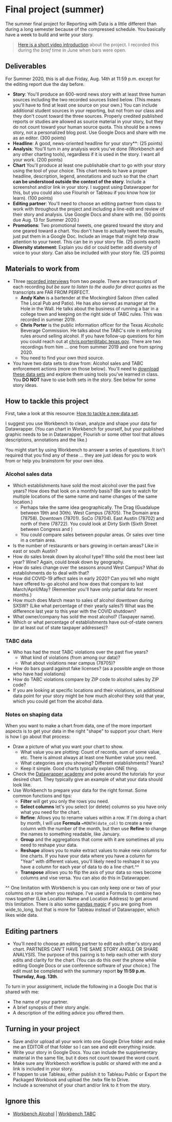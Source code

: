 # Final project (summer)

The summer final project for Reporting with Data is a little different than during a long semester because of the compressed schedule. You basically have a week to build and write your story.

> [Here is a short video introduction](https://drive.google.com/file/d/156lZ4zXpq8N-uZKJpl9Kh7WUcY16gKFv/view?usp=sharing) about the project. I recorded this during the _brief_ time in June when bars were open.

## Deliverables

For Summer 2020, this is all due Friday, Aug. 14th at 11:59 p.m. except for the editing report due the day before.

- **Story**: You'll produce an 600-word news story with at least three human sources including the two recorded sources listed below. (This means you'll have to find at least one source on your own.) You can include additional student sources in your reporting, but not from our class and they don't count toward the three sources. Properly credited published reports or studies are allowed as source material in your story, but they do not count toward your human source quota. This should be a news story, not a personalized blog post. Use Google Docs and share with me as an editor. (300 points)
- **Headline**: A good, news-oriented headline for your story**: (25 points)
- **Analysis**: You'll turn in any analysis work you've done (Workbench and any other charting tools), regardless if it is used in the story. I want all your work. (200 points)
- **Chart** You'll produce at least one publishable chart to go with your story using the tool of your choice. This chart needs to have a proper headline, description, legend, annotations and such so that the chart **can be understood outside the context of the story**. Include a screenshot and/or link in your story. I suggest using Datawrapper for this, but you could also use Flourish or Tableau if you know how (or learn). (100 points)
- **Editing partner**: You'll need to choose an editing partner from class to work with throughout the project and including a line-edit and review of their story and analysis. Use Google Docs and share with me. (50 points due Aug. 13 for Summer 2020.)
- **Promotions**: Two promotional tweets, one geared toward the story and one geared toward a chart. You don't have to actually tweet the results, just put them in a Google Doc. Include an image that might help draw attention to your tweet. This can be in your story file. (25 points each)
- **Diversity statement**: Explain you did or could better add diversity of voice to your story. Can also be included with your story file. (25 points)

## Materials to work from

- Three [recorded interviews](https://drive.google.com/open?id=1JfH1BKvyjrN9AT_4TFIt7rTRD2sOPCgV) from two people. There are transcripts of each recording _but be sure to listen to the audio for direct quotes_ as the transcripts are FAR FROM PERFECT.
  - **Andy Kahn** is a bartender at the Mockingbird Saloon (then called The Local Pub and Patio). He has also served as manager at the Hole in the Wall. He talks about the business of running a bar in a college town and keeping on the right side of TABC rules. This was recorded in summer 2019.
  - **Chris Porter** is the public information officer for the Texas Alcoholic Beverage Commission. He talks about the TABC's role in enforcing rules around selling alcohol. If you have follow-up questions for him you could reach out at <chris.porter@tabc.texas.gov>. There are two recordings from him ... one from summer 2019 and one from spring 2020.
  - You need to find your own third source.
- You have two data sets to draw from: Alcohol sales and TABC enforcement actions (more on those below). You'll need to [download these data sets](README.md) and explore them using tools you've learned in class. You **DO NOT** have to use both sets in the story. See below for some story ideas.

## How to tackle this project

First, take a look at this resource: [How to tackle a new data set](https://docs.google.com/document/d/1ql3NcPihfTsWb5qFxWIxthybpSvFh_cAcPuMi1McM_0/edit).

I suggest you use Workbench to clean, analyze and shape your data for Datawrapper. (You can chart in Workbench for yourself, but your published graphic needs to be in Datawrapper, Flourish or some other tool that allows descriptions, annotations and the like.)

You might start by using Workbench to answer a series of questions. It isn't required that you find any of these ... they are just ideas for you to work from or help you brainstorm for your own idea.

### Alcohol sales data

- Which establishments have sold the most alcohol over the past five years? How does that look on a monthly basis? (Be sure to watch for multiple locations of the same name and name changes of the same location.)
  - Perhaps take the same idea geographically. The Drag (Guadalupe between 19th and 30th). West Campus (78705). The Domain area (78758). Downtown (78701). SoCo (78704). East Austin (78702) and north of there (78722). You could look at Dirty Sixth (Sixth Street between Congress and )
  - You could compare sales between popular areas. Or sales over time in a certain area.
- Is the number of restaurants or bars growing in certain areas? Like in east or south Austin?
- How do sales break down by alcohol type? Who sold the most beer last year? Wine? Again, could break down by geography.
- How do sales change over the seasons around West Campus? What do establishments do to deal with that?
- How did COVID-19 affect sales in early 2020? Can you tell who might have offered to-go alcohol and how does that compare to last March/April/May? (Remember you'll have only partial data for recent months.)
- How much does March mean to sales of alcohol downtown during SXSW? (Like what percentage of their yearly sales?) What was the difference last year to this year with the COVID shutdown?
- What owner/company has sold the most alcohol? (Taxpayer name).
- Which or what percentage of establishments have out-of-state owners (or at least out of state taxpayer addresses)?

### TABC data

- Who has had the most TABC violations over the past five years?
  - What kind of violations (from among our data)?
  - What about violations near campus (78705)?
- How do bars guard against fake licenses? (as a possible angle on those who have had violations)
- How do TABC violations compare by ZIP code to alcohol sales by ZIP code?
- If you are looking at specific locations and their violations, an additional data point for your story might be how much alcohol they sold that year, which you could get from the alcohol data.

### Notes on shaping data

When you want to make a chart from data, one of the more important aspects is to get your data in the right "shape" to support your chart. Here is how I go about that process:

- Draw a picture of what you want your chart to show.
  - What value you are plotting: Count of records, sum of some value, etc. There is almost always at least one Number value you need.
  - What categories are you showing? Different establishments? Years?
  - Keep it simple. Good charts typically explain ONE thing.
- Check the [Datawrapper academy](https://academy.datawrapper.de/) and poke around the tutorials for your desired chart. They typically give an example of what your data should look like.
- Use Workbench to prepare your data for the right format. Some common functions and tips:
  - **Filter** will get you only the rows you need.
  - **Select columns** let's you select (or delete) columns so you have only what you need for the chart.
  - **Refine**: Allows you to rename values within a row. If I'm doing a chart by month, I will use **Formula** `=MONTH(date_col)` to create a new column with the number of the month, but then use **Refine** to change the names to something readable, like January.
  - **Group** and the aggregations that come with it are sometimes all you need to reshape your data.
  - **Reshape** allows you to make extract values to make new columns for line charts. If you have your data where you have a column for "Year" with different values, you'll likely need to reshape it so you have a column for each year of data to do a line chart.^^
  - **Transpose** allows you to flip the axis of your data so rows become columns and vise versa. You can also do this in Datawrapper.

 ^^ One limitation with Workbench is you can only keep one or two of your columns on a row when you reshape. I've used a Formula to combine two rows together (Like Location Name and Location Address) to get around this limitation. There is also some [pandas magic](https://github.com/utdata/rwd-workbench#reshaping-with-melt) if you are going from wide_to_long, but that is more for Tableau instead of Datawrapper, which likes wide data.

## Editing partners

- You'll need to choose an editing partner to edit each other's story and chart. PARTNERS CAN'T HAVE THE SAME STORY ANGLE OR SHARE ANALYSIS. The purpose of this pairing is to help each other with story edits and clarity for the chart. (You can do this over the phone while editing Google Docs or use conference software of your choice.) The edit must be completed with the summary report **by 11:59 p.m. Thursday, Aug. 13th**.

To turn in your assignment, include the following in a Google Doc that is shared with me:

- The name of your partner.
- A brief synopsis of their story angle.
- A description of the editing advice you offered them.

## Turning in your project

- Save and/or upload all your work into one Google Drive folder and make me an EDITOR of that folder so I can see and edit everything inside.
- Write your story in Google Docs. You can include the supplementary material in the same file, but it does not count toward the word count.
- Make sure any Workbench workflow is public or shared with me and a link is included in your story.
- If happen to use Tableau, either publish it to Tableau Public or Export the Packaged Workbook and upload the .twbx file to Drive.
- Include a screenshot of your chart and/or link to it from the story.

## Ignore this

- [Workbench Alcohol](https://app.workbenchdata.com/workflows/79460) | [Workbench TABC](https://app.workbenchdata.com/workflows/80082/)
